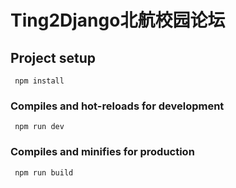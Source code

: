 # Ting2Django北航校园论坛

## Project setup

```
 npm install
```

### Compiles and hot-reloads for development

```
 npm run dev
```

### Compiles and minifies for production

```
 npm run build
```

